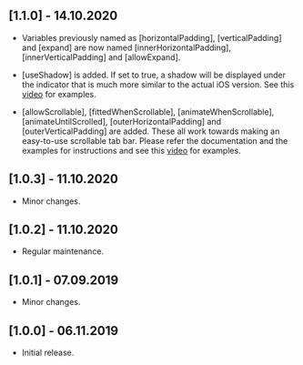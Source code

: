## [1.1.0] - 14.10.2020

* Variables previously named as [horizontalPadding], [verticalPadding] and [expand] are now named [innerHorizontalPadding], [innerVerticalPadding] and [allowExpand]. 

* [useShadow] is added. If set to true, a shadow will be displayed under the indicator that is much more similar to the actual iOS version. See this 
  [video](https://youtu.be/rK_FhhJI0Og) for examples.

* [allowScrollable], [fittedWhenScrollable], [animateWhenScrollable], [animateUntilScrolled], [outerHorizontalPadding] and [outerVerticalPadding] are added.
  These all work towards making an easy-to-use scrollable tab bar. Please refer the documentation and the examples for instructions and see this 
  [video](https://youtu.be/rK_FhhJI0Og) for examples.
  
## [1.0.3] - 11.10.2020

* Minor changes.

## [1.0.2] - 11.10.2020

* Regular maintenance.

## [1.0.1] - 07.09.2019

* Minor changes.

## [1.0.0] - 06.11.2019

* Initial release.
